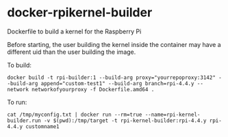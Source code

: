 # docker-rpikernel-builder
Dockerfile to build a kernel for the Raspberry Pi

Before starting, the user building the kernel inside the container may have a different uid than the user building the image. 

To build:

```
docker build -t rpi-builder:1 --build-arg proxy="yourrepoproxy:3142" --build-arg append="custom-test1" --build-arg branch=rpi-4.4.y --network networkofyourproxy -f Dockerfile.amd64 .
```

To run:

```
cat /tmp/myconfig.txt | docker run --rm=true --name=rpi-kernel-builder.run -v $(pwd):/tmp/target -t rpi-kernel-builder:rpi-4.4.y rpi-4.4.y customname1
```
